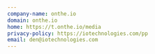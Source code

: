 ```yaml
---
company-name: onthe.io
domain: onthe.io
home: https://t.onthe.io/media
privacy-policy: https://iotechnologies.com/pp
email: den@iotechnologies.com
---
```




